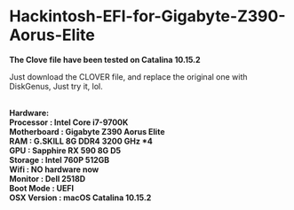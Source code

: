 # Hackintosh-EFI-for-Gigabyte-Z390-Aorus-Elite
</hr>
<strong>The Clove file have been tested on Catalina 10.15.2</strong>

Just download the CLOVER file, and replace the original one with DiskGenus, Just try it, lol.<br><br></hr>

<b>
Hardware:<br>
Processor : Intel Core i7-9700K<br>
Motherboard : Gigabyte Z390 Aorus Elite<br>
RAM : G.SKILL 8G DDR4 3200 GHz *4<br>
GPU : Sapphire RX 590 8G D5<br>
Storage : Intel 760P 512GB<br>
Wifi : NO hardware now<br>
Monitor : Dell 2518D<br>
Boot Mode : UEFI<br>
OSX Version : macOS Catalina 10.15.2<br>
</b>


